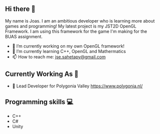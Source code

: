 ## Hi there 👋

My name is Joas. I am an ambitious developer who is learning more about games and programming! My latest project is my JST2D OpenGL Framework. I am using this framework for the game I'm making for the BUAS assignment.

- 🔭 I’m currently working on my own OpenGL framework!
- 🌱 I’m currently learning C++, OpenGL and Mathermatics
- 📫 How to reach me: jse.sahetapy@gmail.com

## Currently Working As 🚀
-  🚀 Lead Developer for Polygonia Valley https://www.polygonia.nl/

## Programming skills 💻

- C++
- C#
- Unity
